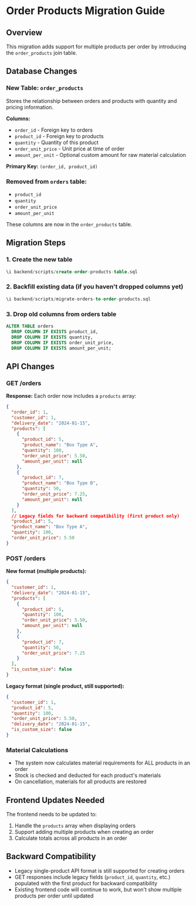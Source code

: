 # Order Products Migration Guide

## Overview
This migration adds support for multiple products per order by introducing the `order_products` join table.

## Database Changes

### New Table: `order_products`
Stores the relationship between orders and products with quantity and pricing information.

**Columns:**
- `order_id` - Foreign key to orders
- `product_id` - Foreign key to products
- `quantity` - Quantity of this product
- `order_unit_price` - Unit price at time of order
- `amount_per_unit` - Optional custom amount for raw material calculation

**Primary Key:** `(order_id, product_id)`

### Removed from `orders` table:
- `product_id`
- `quantity`
- `order_unit_price`
- `amount_per_unit`

These columns are now in the `order_products` table.

## Migration Steps

### 1. Create the new table
```sql
\i backend/scripts/create-order-products-table.sql
```

### 2. Backfill existing data (if you haven't dropped columns yet)
```sql
\i backend/scripts/migrate-orders-to-order-products.sql
```

### 3. Drop old columns from orders table
```sql
ALTER TABLE orders 
  DROP COLUMN IF EXISTS product_id,
  DROP COLUMN IF EXISTS quantity,
  DROP COLUMN IF EXISTS order_unit_price,
  DROP COLUMN IF EXISTS amount_per_unit;
```

## API Changes

### GET /orders
**Response:** Each order now includes a `products` array:
```json
{
  "order_id": 1,
  "customer_id": 1,
  "delivery_date": "2024-01-15",
  "products": [
    {
      "product_id": 5,
      "product_name": "Box Type A",
      "quantity": 100,
      "order_unit_price": 5.50,
      "amount_per_unit": null
    },
    {
      "product_id": 7,
      "product_name": "Box Type B",
      "quantity": 50,
      "order_unit_price": 7.25,
      "amount_per_unit": null
    }
  ],
  // Legacy fields for backward compatibility (first product only)
  "product_id": 5,
  "product_name": "Box Type A",
  "quantity": 100,
  "order_unit_price": 5.50
}
```

### POST /orders
**New format (multiple products):**
```json
{
  "customer_id": 1,
  "delivery_date": "2024-01-15",
  "products": [
    {
      "product_id": 5,
      "quantity": 100,
      "order_unit_price": 5.50,
      "amount_per_unit": null
    },
    {
      "product_id": 7,
      "quantity": 50,
      "order_unit_price": 7.25
    }
  ],
  "is_custom_size": false
}
```

**Legacy format (single product, still supported):**
```json
{
  "customer_id": 1,
  "product_id": 5,
  "quantity": 100,
  "order_unit_price": 5.50,
  "delivery_date": "2024-01-15",
  "is_custom_size": false
}
```

### Material Calculations
- The system now calculates material requirements for ALL products in an order
- Stock is checked and deducted for each product's materials
- On cancellation, materials for all products are restored

## Frontend Updates Needed

The frontend needs to be updated to:
1. Handle the `products` array when displaying orders
2. Support adding multiple products when creating an order
3. Calculate totals across all products in an order

## Backward Compatibility

- Legacy single-product API format is still supported for creating orders
- GET responses include legacy fields (`product_id`, `quantity`, etc.) populated with the first product for backward compatibility
- Existing frontend code will continue to work, but won't show multiple products per order until updated

